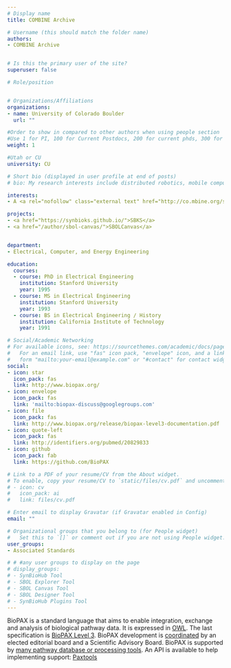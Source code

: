 ```yaml
---
# Display name
title: COMBINE Archive

# Username (this should match the folder name)
authors:
- COMBINE Archive


# Is this the primary user of the site?
superuser: false

# Role/position


# Organizations/Affiliations
organizations:
- name: University of Colorado Boulder
  url: ""

#Order to show in compared to other authors when using people section
#Use 1 for PI, 100 for Current Postdocs, 200 for current phds, 300 for current masters, 400 for current undergrads, 800 for alum postdocs, 810 for alum phds, 820 for alum masters, and 830 for alum undergrads, 900 for tools, 1000 for projects, 900 for tools, 1000 for projects
weight: 1

#Utah or CU
university: CU

# Short bio (displayed in user profile at end of posts)
# bio: My research interests include distributed robotics, mobile computing and programmable matter.

interests:
- A <a rel="nofollow" class="external text" href="http://co.mbine.org/standards/omex">COMBINE archive</a> is a single file bundling the various documents necessary for a modelling and simulation project, and all relevant information. The archive is encoded using the <a rel="nofollow" class="external text" href="http://co.mbine.org/standards/omex">Open Modeling EXchange format (OMEX)</a>.

projects:
- <a href="https://synbioks.github.io/">SBKS</a>
- <a href="/author/sbol-canvas/">SBOLCanvas</a>


department:
- Electrical, Computer, and Energy Engineering

education:
  courses:
  - course: PhD in Electrical Engineering
    institution: Stanford University
    year: 1995
  - course: MS in Electrical Engineering
    institution: Stanford University
    year: 1993
  - course: BS in Electrical Engineering / History
    institution: California Institute of Technology
    year: 1991

# Social/Academic Networking
# For available icons, see: https://sourcethemes.com/academic/docs/page-builder/#icons
#   For an email link, use "fas" icon pack, "envelope" icon, and a link in the
#   form "mailto:your-email@example.com" or "#contact" for contact widget.
social:
- icon: star
  icon_pack: fas
  link: http://www.biopax.org/
- icon: envelope
  icon_pack: fas
  link: 'mailto:biopax-discuss@googlegroups.com'
- icon: file
  icon_pack: fas
  link: http://www.biopax.org/release/biopax-level3-documentation.pdf
- icon: quote-left
  icon_pack: fas
  link: http://identifiers.org/pubmed/20829833
- icon: github
  icon_pack: fab
  link: https://github.com/BioPAX

# Link to a PDF of your resume/CV from the About widget.
# To enable, copy your resume/CV to `static/files/cv.pdf` and uncomment the lines below.
# - icon: cv
#   icon_pack: ai
#   link: files/cv.pdf

# Enter email to display Gravatar (if Gravatar enabled in Config)
email: ""

# Organizational groups that you belong to (for People widget)
#   Set this to `[]` or comment out if you are not using People widget.
user_groups:
- Associated Standards

# # #any user groups to display on the page
# display_groups:
# - SynBioHub Tool
# - SBOL Explorer Tool
# - SBOL Canvas Tool
# - SBOL Designer Tool
# - SynBioHub Plugins Tool
---
```


BioPAX is a standard language that aims to enable integration, exchange and analysis of biological pathway data. It is expressed in <a rel="nofollow" class="external text" href="http://www.w3.org/2004/OWL/">OWL</a>. The last specification is <a rel="nofollow" class="external text" href="http://www.biopax.org/release/biopax-level3-documentation.pdf">BioPAX Level 3</a>. BioPAX development is <a rel="nofollow" class="external text" href="http://www.biopax.org/mediawiki/index.php/BioPAX_Governance">coordinated</a> by an elected editorial board and a Scientific Advisory Board. BioPAX is supported by <a rel="nofollow" class="external text" href="http://biopax.sourceforge.net/mediawiki/index.php?title=Category:SOFTWARE">many pathway database or processing tools</a>. An API is available to help implementing support: <a rel="nofollow" class="external text" href="http://www.biopax.org/mediawiki/index.php/Paxtools">Paxtools</a>
